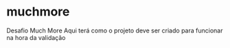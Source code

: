 # muchmore
Desafio Much More
Aqui terá como o projeto deve ser criado para funcionar na hora da validação
